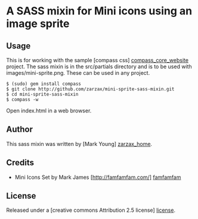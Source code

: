 # A SASS mixin for Mini icons using an image sprite 

## Usage
This is for working with the sample [compass css] [compass_core_website] project.  The sass mixin is in the src/partials directory and is to be used with images/mini-sprite.png.  These can be used in any project.

    $ (sudo) gem install compass
    $ git clone http://github.com/zarzax/mini-sprite-sass-mixin.git
    $ cd mini-sprite-sass-mixin
    $ compass -w
  
Open index.html in a web browser.

## Author
This sass mixin was written by [Mark Young] [zarzax_home].

## Credits
 - Mini Icons Set by Mark James  [http://famfamfam.com/] [famfamfam]

## License
Released under a [creative commons Attribution 2.5 license] [license].

[compass_core_website]: http://github.com/chriseppstein/compass/tree/master/frameworks/compass
[license]: http://creativecommons.org/licenses/by/2.5/
[zarzax_home]: http://www.zarzax.com
[famfamfam]: http://famfamfam.com/
